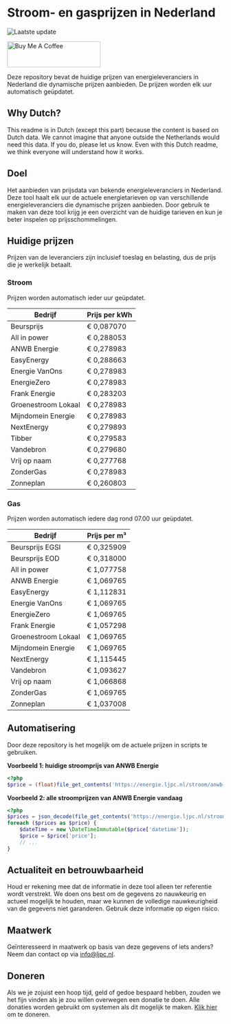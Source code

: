 # Stroom- en gasprijzen in Nederland

![Laatste update](https://img.shields.io/badge/laatste%20update-2023--06--28%2002%3A00%20CET-brightgreen)

<a href="https://www.buymeacoffee.com/Lars-" target="_blank"><img src="https://cdn.buymeacoffee.com/buttons/v2/default-orange.png" alt="Buy Me A Coffee" height="60" style="height: 60px !important;width: 217px !important;" ></a>

Deze repository bevat de huidige prijzen van energieleveranciers in Nederland die dynamische prijzen aanbieden. De prijzen worden elk uur automatisch geüpdatet.

## Why Dutch?

This readme is in Dutch (except this part) because the content is based on Dutch data. We cannot imagine that anyone outside the Netherlands would need this data. If you do, please let us know. Even with this Dutch readme, we think
everyone will understand how it works.

## Doel

Het aanbieden van prijsdata van bekende energieleveranciers in Nederland. Deze tool haalt elk uur de actuele energietarieven op van verschillende energieleveranciers die dynamische prijzen aanbieden. Door gebruik te maken van deze tool
krijg je een overzicht van de huidige tarieven en kun je beter inspelen op prijsschommelingen.

## Huidige prijzen

Prijzen van de leveranciers zijn inclusief toeslag en belasting, dus de prijs die je werkelijk betaalt.

### Stroom

Prijzen worden automatisch ieder uur geüpdatet.

 Bedrijf | Prijs per kWh 
---------|---------------
Beursprijs | € 0,087070
All in power | € 0,288053
ANWB Energie | € 0,278983
EasyEnergy | € 0,288663
Energie VanOns | € 0,278983
EnergieZero | € 0,278983
Frank Energie | € 0,283203
Groenestroom Lokaal | € 0,278983
Mijndomein Energie | € 0,278983
NextEnergy | € 0,279893
Tibber | € 0,279583
Vandebron | € 0,279680
Vrij op naam | € 0,277768
ZonderGas | € 0,278983
Zonneplan | € 0,260803


### Gas

Prijzen worden automatisch iedere dag rond 07.00 uur geüpdatet.

 Bedrijf | Prijs per m³ 
---------|--------------
Beursprijs EGSI | € 0,325909
Beursprijs EOD | € 0,318000
All in power | € 1,077758
ANWB Energie | € 1,069765
EasyEnergy | € 1,112831
Energie VanOns | € 1,069765
EnergieZero | € 1,069765
Frank Energie | € 1,057298
Groenestroom Lokaal | € 1,069765
Mijndomein Energie | € 1,069765
NextEnergy | € 1,115445
Vandebron | € 1,093627
Vrij op naam | € 1,066868
ZonderGas | € 1,069765
Zonneplan | € 1,037008


## Automatisering

Door deze repository is het mogelijk om de actuele prijzen in scripts te gebruiken.

**Voorbeeld 1: huidige stroomprijs van ANWB Energie**

```php
<?php
$price = (float)file_get_contents('https://energie.ljpc.nl/stroom/anwb-energie-nu.txt');

```

**Voorbeeld 2: alle stroomprijzen van ANWB Energie vandaag**

```php
<?php
$prices = json_decode(file_get_contents('https://energie.ljpc.nl/stroom/all-in-power-vandaag.json'),true);
foreach ($prices as $price) {
    $dateTime = new \DateTimeImmutable($price['datetime']);
    $price = $price['price'];
    // ...
}
```

## Actualiteit en betrouwbaarheid

Houd er rekening mee dat de informatie in deze tool alleen ter referentie wordt verstrekt. We doen ons best om de gegevens zo nauwkeurig en actueel mogelijk te houden, maar we kunnen de volledige nauwkeurigheid van de gegevens niet
garanderen. Gebruik deze informatie op eigen risico.

## Maatwerk

Geïnteresseerd in maatwerk op basis van deze gegevens of iets anders? Neem dan contact op
via [info@ljpc.nl](mailto:info@ljpc.nl?subject=Energie%20prijzen).

## Doneren

Als we je zojuist een hoop tijd, geld of gedoe bespaard hebben, zouden we het fijn vinden als je zou willen overwegen een
donatie te doen. Alle donaties worden gebruikt om systemen als dit mogelijk te
maken. [Klik hier](https://www.buymeacoffee.com/Lars-) om te doneren.
